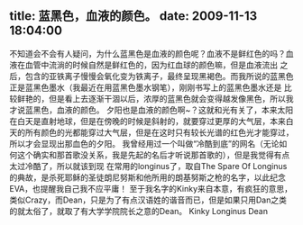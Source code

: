 title: 蓝黑色，血液的颜色。
date: 2009-11-13 18:04:00
---

不知道会不会有人疑问，为什么蓝黑色是血液的颜色呢？血液不是鲜红色的吗？血液在血管中流淌的时候自然是鲜红色的，因为红血球的颜色嘛，但是血液流出 之后，包含的亚铁离子慢慢会氧化变为铁离子，最终呈现黑褐色。而我所说的蓝黑色正是蓝黑色墨水（我最近在用蓝黑色墨水钢笔），刚刚书写上的蓝黑色墨水还是 比较鲜艳的，但是看上去逐渐干涸以后，浓厚的蓝黑色就会变得越发像黑色，所以我才说蓝黑色，血液的颜色。
夕阳也是血液的颜色啊~？这就和光有关了，本来太阳在白天是直射地球，但是在傍晚的时候是斜射的，就要穿过更厚的大气层，本来白天的所有颜色的光都能穿过大气层，但是在这时只有较长光谱的红色光才能穿过，所以才会显现出那血色的夕阳。
我曾经用过一个叫做“冷酷到底”的网名（无论如何这个确实和那首歌没关系，我是先起的名后才听说那首歌的），但是我觉得有点太过冷酷了，所以就该到现 在常用的longinus了，取自The Spare Of Longinus的典故，是杀死耶稣的圣徒朗尼努斯和他所用的朗基努斯之枪的名字，以此纪念EVA，也提醒我自己我不应平庸！
至于我名字的Kinky来自本意，有疯狂的意思，类似Crazy，而Dean，只是为了有点汉语姓的谐音而已，但是如果只用Dan之类的就太俗了，就取了有大学学院院长之意的Dean。
Kinky Longinus Dean